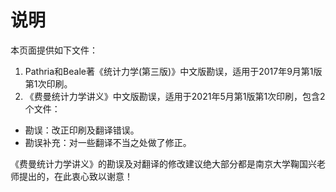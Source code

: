# 说明

本页面提供如下文件：

1. Pathria和Beale著《统计力学(第三版)》中文版勘误，适用于2017年9月第1版第1次印刷。
1. 《费曼统计力学讲义》中文版勘误，适用于2021年5月第1版第1次印刷，包含2个文件：
  - 勘误：改正印刷及翻译错误。
  - 勘误补充：对一些翻译不当之处做了修正。

《费曼统计力学讲义》的勘误及对翻译的修改建议绝大部分都是南京大学鞠国兴老师提出的，在此衷心致以谢意！
